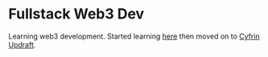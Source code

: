 # Fullstack Web3 Dev
Learning web3 development.
Started learning [here](https://www.youtube.com/watch?v=gyMwXuJrbJQ) then moved on to [Cyfrin Updraft](https://updraft.cyfrin.io).
